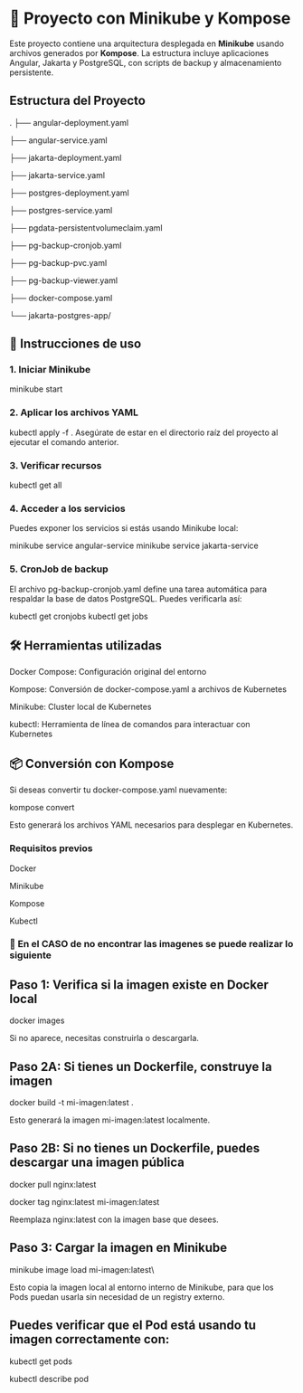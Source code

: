 # 🐳 Proyecto con Minikube y Kompose

Este proyecto contiene una arquitectura desplegada en **Minikube** usando archivos generados por **Kompose**. La estructura incluye aplicaciones Angular, Jakarta y PostgreSQL, con scripts de backup y almacenamiento persistente.

## Estructura del Proyecto

.
├── angular-deployment.yaml

├── angular-service.yaml

├── jakarta-deployment.yaml

├── jakarta-service.yaml

├── postgres-deployment.yaml

├── postgres-service.yaml

├── pgdata-persistentvolumeclaim.yaml

├── pg-backup-cronjob.yaml

├── pg-backup-pvc.yaml

├── pg-backup-viewer.yaml

├── docker-compose.yaml

└── jakarta-postgres-app/



## 🚀 Instrucciones de uso

### 1. Iniciar Minikube
minikube start
### 2. Aplicar los archivos YAML

kubectl apply -f .
Asegúrate de estar en el directorio raíz del proyecto al ejecutar el comando anterior.

### 3. Verificar recursos


kubectl get all
### 4. Acceder a los servicios
Puedes exponer los servicios si estás usando Minikube local:

minikube service angular-service
minikube service jakarta-service

### 5. CronJob de backup
El archivo pg-backup-cronjob.yaml define una tarea automática para respaldar la base de datos PostgreSQL. Puedes verificarla así:

kubectl get cronjobs
kubectl get jobs
## 🛠 Herramientas utilizadas
Docker Compose: Configuración original del entorno

Kompose: Conversión de docker-compose.yaml a archivos de Kubernetes

Minikube: Cluster local de Kubernetes

kubectl: Herramienta de línea de comandos para interactuar con Kubernetes

## 📦 Conversión con Kompose
Si deseas convertir tu docker-compose.yaml nuevamente:

kompose convert

Esto generará los archivos YAML necesarios para desplegar en Kubernetes.

### Requisitos previos
Docker

Minikube

Kompose

Kubectl



### 📍 En el CASO de no encontrar las imagenes se puede realizar lo siguiente 
## Paso 1: Verifica si la imagen existe en Docker local

docker images

Si no aparece, necesitas construirla o descargarla.

## Paso 2A: Si tienes un Dockerfile, construye la imagen

docker build -t mi-imagen:latest .

Esto generará la imagen mi-imagen:latest localmente.

## Paso 2B: Si no tienes un Dockerfile, puedes descargar una imagen pública

docker pull nginx:latest

docker tag nginx:latest mi-imagen:latest

Reemplaza nginx:latest con la imagen base que desees.

## Paso 3: Cargar la imagen en Minikube

minikube image load mi-imagen:latest\

Esto copia la imagen local al entorno interno de Minikube, para que los Pods puedan usarla sin necesidad de un registry externo.


## Puedes verificar que el Pod está usando tu imagen correctamente con:


kubectl get pods

kubectl describe pod <nombre-del-pod>